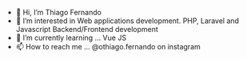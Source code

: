 - 👋 Hi, I’m Thiago Fernando
- 👀 I’m interested in Web applications development. PHP, Laravel and Javascript Backend/Frontend development
- 🌱 I’m currently learning ... Vue JS
- 📫 How to reach me ... @othiago.fernando on instagram

<!---
thyagogoth/thyagogoth is a ✨ special ✨ repository because its `README.md` (this file) appears on your GitHub profile.
You can click the Preview link to take a look at your changes.
--->
